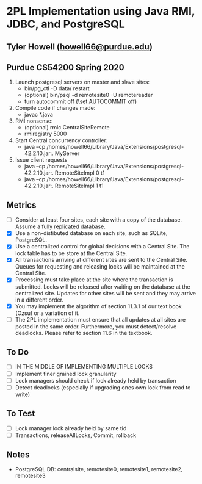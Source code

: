 # 2PL Implementation using Java RMI, JDBC, and PostgreSQL
## Tyler Howell (howell66@purdue.edu) 
## Purdue CS54200 Spring 2020

1.	Launch postgresql servers on master and slave sites:
    -	bin/pg_ctl -D data/ restart
    -	(optional) bin/psql -d remotesite0 -U remotereader
    -   turn autocommit off (\set AUTOCOMMIT off)
2.	Compile code if changes made:
    -	javac *.java
3.	RMI nonsense:
    -	(optional) rmic CentralSiteRemote
    -	rmiregistry 5000
4.	Start Central concurrency controller:
    -	java –cp /homes/howell66/Library/Java/Extensions/postgresql-42.2.10.jar:. MyServer
5.	Issue client requests
    -	java –cp /homes/howell66/Library/Java/Extensions/postgresql-42.2.10.jar:. RemoteSiteImpl 0 t1
    -   java –cp /homes/howell66/Library/Java/Extensions/postgresql-42.2.10.jar:. RemoteSiteImpl 1 t1

## Metrics
- [ ] Consider at least four sites, each site with a copy of the database. Assume a fully replicated database.
- [x] Use a non-distibuted database on each site, such as SQLite, PostgreSQL.
- [x] Use a centralized control for global decisions with a Central Site. The lock table has to be store at the Central Site.
- [x] All transactions arriving at different sites are sent to the Central Site. Queues for requesting and releasing locks will be maintained at the Central Site.
- [x] Processing must take place at the site where the transaction is submitted. Locks will be released after waiting on the database at the centralized site. Updates for other sites will be sent and they may arrive in a different order.
- [x] You may implement the algorithm of section 11.3.1 of our text book (Ozsu) or a variation of it.
- [ ] The 2PL implementation must ensure that all updates at all sites are posted in the same order. Furthermore, you must detect/resolve deadlocks. Please refer to section 11.6 in the textbook.

## To Do
- [ ] IN THE MIDDLE OF IMPLEMENTING MULTIPLE LOCKS
- [ ] Implement finer grained lock granularity
- [ ] Lock managers should check if lock already held by transaction
- [ ] Detect deadlocks (especially if upgrading ones own lock from read to write)

## To Test
- [ ] Lock manager lock already held by same tid
- [ ] Transactions, releaseAllLocks, Commit, rollback
## Notes
- PostgreSQL DB: centralsite, remotesite0, remotesite1, remotesite2, remotesite3